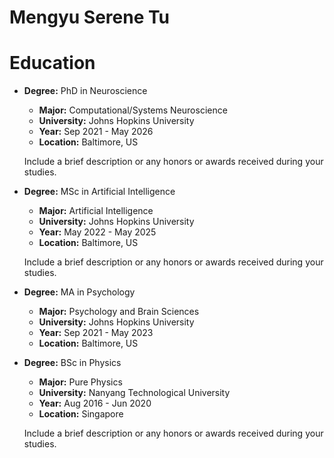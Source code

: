 # Mengyu Serene Tu

# Education

- **Degree:** PhD in Neuroscience
  - **Major:** Computational/Systems Neuroscience
  - **University:** Johns Hopkins University
  - **Year:** Sep 2021 - May 2026
  - **Location:** Baltimore, US

  Include a brief description or any honors or awards received during your studies.

- **Degree:** MSc in Artificial Intelligence
  - **Major:** Artificial Intelligence
  - **University:** Johns Hopkins University
  - **Year:** May 2022 - May 2025
  - **Location:** Baltimore, US

  Include a brief description or any honors or awards received during your studies.

- **Degree:** MA in Psychology
  - **Major:** Psychology and Brain Sciences
  - **University:** Johns Hopkins University
  - **Year:** Sep 2021 - May 2023
  - **Location:** Baltimore, US
  
- **Degree:** BSc in Physics
  - **Major:** Pure Physics
  - **University:** Nanyang Technological University
  - **Year:** Aug 2016 - Jun 2020
  - **Location:** Singapore
  
  Include a brief description or any honors or awards received during your studies.
